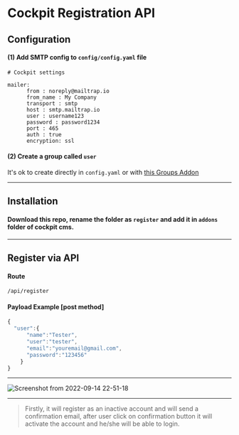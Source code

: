 # Cockpit Registration API

## Configuration

#### (1) Add SMTP config to `config/config.yaml` file

```
# Cockpit settings

mailer: 
      from : noreply@mailtrap.io
      from_name : My Company
      transport : smtp
      host : smtp.mailtrap.io
      user : username123
      password : password1234
      port : 465
      auth : true
      encryption: ssl
```

#### (2) Create a group called `user`
It's ok to create directly in `config.yaml` or with [this Groups Addon](https://github.com/serjoscha87/cockpit_GROUPS)

--------------------------

## Installation

#### Download this repo, rename the folder as `register` and add it in `addons` folder of cockpit cms.

---------------------------

## Register via API

#### Route

```
/api/register
```

#### Payload Example [post method]

```javascript
{
  "user":{
      "name":"Tester",
      "user":"tester",
      "email":"youremail@gmail.com",
      "password":"123456"
	}
}
```

----------

![Screenshot from 2022-09-14 22-51-18](https://user-images.githubusercontent.com/33022876/190211204-abededa3-89c0-4035-8781-aca7cea8192e.jpeg)

-------------

> Firstly, it will register as an inactive account and will send a confirmation email, after user click on confirmation button it will activate the account and he/she will be able to login.
